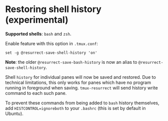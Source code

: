 # Restoring shell history (experimental)

**Supported shells**: `bash` and `zsh`.

Enable feature with this option in `.tmux.conf`:

    set -g @resurrect-save-shell-history 'on'

**Note**: the older `@resurrect-save-bash-history` is now an alias to
`@resurrect-save-shell-history`.

Shell `history` for individual panes will now be saved and restored. Due to
technical limitations, this only works for panes which have no program running
in foreground when saving. `tmux-resurrect` will send history write command to
each such pane.

To prevent these commands from being added to `bash` history
themselves, add `HISTCONTROL=ignoreboth` to your `.bashrc`
(this is set by default in Ubuntu).
